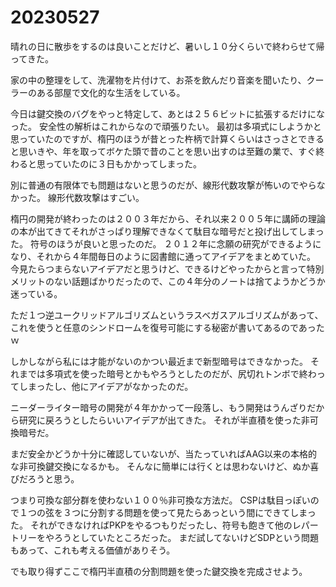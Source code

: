 # 20230527
晴れの日に散歩をするのは良いことだけど、暑いし１０分くらいで終わらせて帰ってきた。

家の中の整理をして、洗濯物を片付けて、お茶を飲んだり音楽を聞いたり、クーラーのある部屋で文化的な生活をしている。

今日は鍵交換のバグをやっと特定して、あとは２５６ビットに拡張するだけになった。
安全性の解析はこれからなので頑張りたい。
最初は多項式にしようかと思っていたのですが、楕円のほうが昔とった杵柄で計算くらいはさっさとできると思いきや、年を取ってボケた頭で昔のことを思い出すのは至難の業で、すぐ終わると思っていたのに３日もかかってしまった。

別に普通の有限体でも問題はないと思うのだが、線形代数攻撃が怖いのでやらなかった。
線形代数攻撃はすごい。

楕円の開発が終わったのは２００３年だから、それ以来２００５年に講師の理論の本が出てきてそれがさっぱり理解できなくて駄目な暗号だと投げ出してしまった。
符号のほうが良いと思ったのだ。
２０１２年に念願の研究ができるようになり、それから４年間毎日のように図書館に通ってアイデアをまとめていた。
今見たらつまらないアイデアだと思うけど、できるけどやったからと言って特別メリットのない話題ばかりだったので、この４年分のノートは捨てようかどうか迷っている。

ただ１つ逆ユークリッドアルゴリズムというラスベガスアルゴリズムがあって、これを使うと任意のシンドロームを復号可能にする秘密が書いてあるのであったｗ

しかしながら私には才能がないのかつい最近まで新型暗号はできなかった。
それまでは多項式を使った暗号とかもやろうとしたのだが、尻切れトンボで終わってしまったし、他にアイデアがなかったのだ。

ニーダーライター暗号の開発が４年かかって一段落し、もう開発はうんざりだから研究に戻ろうとしたらいいアイデアが出てきた。
それが半直積を使った非可換暗号だ。

まだ安全かどうか十分に確認していないが、当たっていればAAG以来の本格的な非可換鍵交換になるかも。
そんなに簡単には行くとは思わないけど、ぬか喜びだろうと思う。

つまり可換な部分群を使わない１００％非可換な方法だ。
CSPは駄目っぽいので１つの弦を３つに分割する問題を使って見たらあっという間にできてしまった。
それができなければPKPをやるつもりだったし、符号も飽きて他のレパートリーをやろうとしていたところだった。
まだ試してないけどSDPという問題もあって、これも考える価値がありそう。

でも取り得ずここで楕円半直積の分割問題を使った鍵交換を完成させよう。
